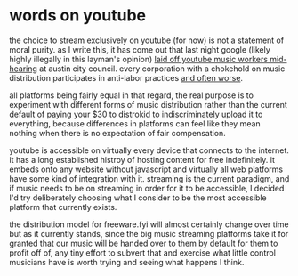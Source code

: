 # words on youtube

the choice to stream exclusively on youtube (for now) is not a statement of moral purity. as I write this, it has come out that last night google (likely highly illegally in this layman's opinion) [laid off youtube music workers mid-hearing](https://twitter.com/peepaw_/status/1763376791861735583) at austin city council. every corporation with a chokehold on music distribution participates in anti-labor practices [and often worse](https://inthesetimes.com/article/spotify-military-industrial-complex-daniel-ek-prima-materia-helsing). 

all platforms being fairly equal in that regard, the real purpose is to experiment with different forms of music distribution rather than the current default of paying your $30 to distrokid to indiscriminately upload it to everything, because differences in platforms can feel like they mean nothing when there is no expectation of fair compensation.

youtube is accessible on virtually every device that connects to the internet. it has a long established histroy of hosting content for free indefinitely. it embeds onto any website without javascript and virtually all web platforms have some kind of integration with it. streaming is the current paradigm, and if music needs to be on streaming in order for it to be accessible, I decided I'd try deliberately choosing what I consider to be the most accessible platform that currently exists. 

the distribution model for freeware.fyi will almost certainly change over time but as it currently stands, since the big music streaming platforms take it for granted that our music will be handed over to them by default for them to profit off of, any tiny effort to subvert that and exercise what little control musicians have is worth trying and seeing what happens I think.